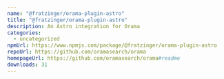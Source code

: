 ```yaml
---
name: "@fratzinger/orama-plugin-astro"
title: "@fratzinger/orama-plugin-astro"
description: An Astro integration for Orama
categories:
  - uncategorized
npmUrl: https://www.npmjs.com/package/@fratzinger/orama-plugin-astro
repoUrl: https://github.com/oramasearch/orama
homepageUrl: https://github.com/oramasearch/orama#readme
downloads: 31
---
```

